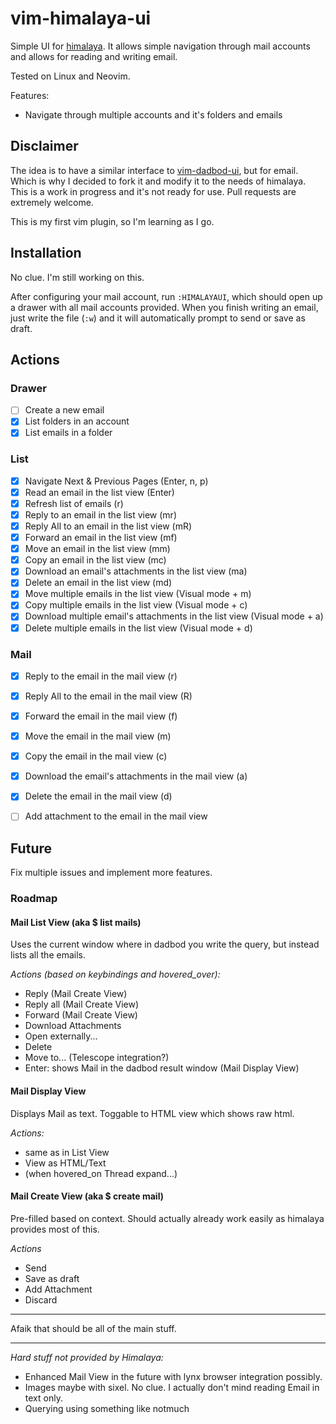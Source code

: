 # vim-himalaya-ui

Simple UI for [himalaya](https://github.com/pimalaya/himalaya).
It allows simple navigation through mail accounts and allows for reading and writing email.

Tested on Linux and Neovim.

Features:
* Navigate through multiple accounts and it's folders and emails

## Disclaimer
The idea is to have a similar interface to [vim-dadbod-ui](https://github.com/kristijanhusak/vim-dadbod-ui), but for email.
Which is why I decided to fork it and modify it to the needs of himalaya.
This is a work in progress and it's not ready for use. Pull requests are extremely welcome.

This is my first vim plugin, so I'm learning as I go.

## Installation

No clue. I'm still working on this.

After configuring your mail account, run `:HIMALAYAUI`, which should open up a drawer with all mail accounts provided.
When you finish writing an email, just write the file (`:w`) and it will automatically prompt to send or save as draft.

## Actions

### Drawer
- [ ] Create a new email
- [x] List folders in an account
- [x] List emails in a folder

### List
- [x] Navigate Next & Previous Pages (Enter, n, p)
- [x] Read an email in the list view (Enter)
- [x] Refresh list of emails (r)
- [x] Reply to an email in the list view (mr)
- [x] Reply All to an email in the list view (mR)
- [x] Forward an email in the list view (mf)
- [x] Move an email in the list view (mm)
- [x] Copy an email in the list view (mc)
- [x] Download an email's attachments in the list view (ma)
- [x] Delete an email in the list view (md)
- [x] Move multiple emails in the list view (Visual mode + m)
- [x] Copy multiple emails in the list view (Visual mode + c)
- [x] Download multiple email's attachments in the list view (Visual mode + a)
- [x] Delete multiple emails in the list view (Visual mode + d)

### Mail
- [x] Reply to the email in the mail view (r)
- [x] Reply All to the email in the mail view (R)
- [x] Forward the email in the mail view (f)
- [x] Move the email in the mail view (m)
- [x] Copy the email in the mail view (c)
- [x] Download the email's attachments in the mail view (a)
- [x] Delete the email in the mail view (d)
- [ ] Add attachment to the email in the mail view


## Future

Fix multiple issues and implement more features.

### Roadmap

#### Mail List View (aka $ list mails)
Uses the current window where in dadbod you write the query, but instead lists all the emails.

_Actions (based on keybindings and hovered_over):_
- Reply (Mail Create View)
- Reply all (Mail Create View)
- Forward (Mail Create View)
- Download Attachments
- Open externally...
- Delete
- Move to... (Telescope integration?)
- Enter: shows Mail in the dadbod result window (Mail Display View)

#### Mail Display View
Displays Mail as text. Toggable to HTML view which shows raw html.

_Actions:_
- same as in List View
- View as HTML/Text
- (when hovered_on Thread expand...)

#### Mail Create View (aka $ create mail)
Pre-filled based on context. Should actually already work easily as himalaya provides most of this.

_Actions_
- Send
- Save as draft
- Add Attachment
- Discard

--- 

Afaik that should be all of the main stuff.

---

_Hard stuff not provided by Himalaya:_
- Enhanced Mail View in the future with lynx browser integration possibly.
- Images maybe with sixel. No clue. I actually don't mind reading Email in text only.
- Querying using something like notmuch

